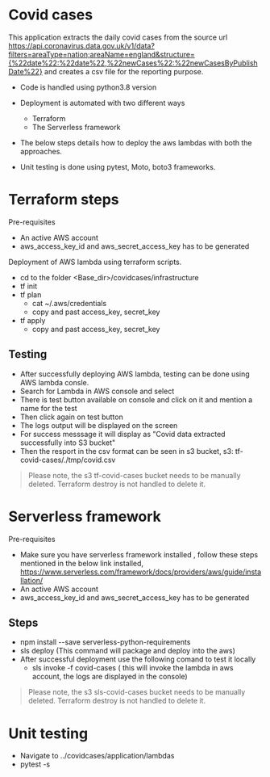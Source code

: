 # Covid cases

This application extracts the daily covid cases from the source url https://api.coronavirus.data.gov.uk/v1/data?filters=areaType=nation;areaName=england&structure={%22date%22:%22date%22,%22newCases%22:%22newCasesByPublishDate%22} and creates a csv file for the reporting purpose.

- Code is handled using python3.8 version
- Deployment is automated with two different ways
  - Terraform
  - The Serverless framework

- The below steps details how to deploy the aws lambdas with both the approaches.

- Unit testing is done using pytest, Moto, boto3 frameworks.

# Terraform steps
Pre-requisites
- An active AWS account
- aws_access_key_id and aws_secret_access_key has to be generated

Deployment of AWS lambda using terraform scripts.
- cd to the folder <Base_dir>/covidcases/infrastructure
- tf init
- tf plan
	- cat ~/.aws/credentials
	- copy and past access_key, secret_key
- tf apply
	- copy and past access_key, secret_key

Testing
-
- After successfully deploying AWS lambda, testing can be done using AWS lambda consle.
- Search for Lambda in AWS console and select
- There is test button available on console and click on it and mention a name for the test
- Then click again on test button
- The logs output will be displayed on the screen
-  For success messsage it will display as "Covid data extracted successfully into S3 bucket"
- Then the resport in the csv format can be seen in s3 bucket, s3: tf-covid-cases/./tmp/covid.csv

>Please note, the s3 tf-covid-cases bucket needs to be manually deleted. Terraform destroy is not handled to delete it.


# Serverless framework

Pre-requisites
- Make sure you have serverless framework installed , follow these steps mentioned in the below link installed, https://www.serverless.com/framework/docs/providers/aws/guide/installation/
-  An active AWS account
- aws_access_key_id and aws_secret_access_key has to be generated

Steps
-
- npm install --save serverless-python-requirements
- sls deploy (This command will package and deploy into the aws)
- After successful deployment use the following comand to test it locally
	- sls invoke -f covid-cases ( this will invoke the lambda in aws account, the logs are displayed in the console)
>Please note, the s3 sls-covid-cases bucket needs to be manually deleted. Terraform destroy is not handled to delete it.


# Unit testing
- Navigate to ../covidcases/application/lambdas
- pytest -s

